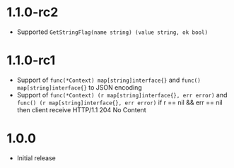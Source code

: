 # 1.1.0-rc2
- Supported `GetStringFlag(name string) (value string, ok bool)`

# 1.1.0-rc1
- Support of `func(*Context) map[string]interface{}` and `func() map[string]interface{}` to JSON encoding
- Support of `func(*Context) (r map[string]interface{}, err error)` and `func() (r map[string]interface{}, err error)`
  if r == nil && err == nil then client receive HTTP/1.1 204 No Content
  

# 1.0.0
- Initial release

